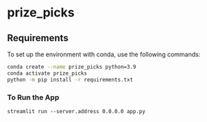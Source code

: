 # prize_picks

## Requirements

To set up the environment with conda, use the following commands:

```sh
conda create --name prize_picks python=3.9
conda activate prize_picks
python -m pip install -r requirements.txt
```

### To Run the App

```
streamlit run --server.address 0.0.0.0 app.py
```